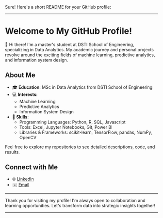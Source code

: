 Sure! Here's a short README for your GitHub profile:

---

# Welcome to My GitHub Profile!

👋 Hi there! I'm a master's student at DSTI School of Engineering, specializing in Data Analytics. My academic journey and personal projects revolve around the exciting fields of machine learning, predictive analytics, and information system design.

## About Me

- 🎓 **Education**: MSc in Data Analytics from DSTI School of Engineering
- 💻 **Interests**: 
  - Machine Learning
  - Predictive Analytics
  - Information System Design
- 🔧 **Skills**: 
  - Programming Languages: Python, R, SQL, Javascript
  - Tools: Excel, Jupyter Notebooks, Git, Power BI
  - Libraries & Frameworks: scikit-learn, TensorFlow, pandas, NumPy, OpenCV


Feel free to explore my repositories to see detailed descriptions, code, and results.

## Connect with Me

- 🌐 [LinkedIn](https://www.linkedin.com/in/chidiebere-okoene-dvm-7a96b7211)
- ✉️ [Email](mailto:chidiokoene@gmail.com)

---

Thank you for visiting my profile! I'm always open to collaboration and learning opportunities. Let's transform data into strategic insights together!

---
<!---
ChidiOkoene/ChidiOkoene is a ✨ special ✨ repository because its `README.md` (this file) appears on your GitHub profile.
You can click the Preview link to take a look at your changes.
--->
